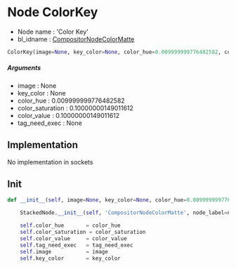 # Node ColorKey

- Node name : 'Color Key'
- bl_idname : [CompositorNodeColorMatte](https://docs.blender.org/api/current/bpy.types.{bl_idname}.html)


``` python
ColorKey(image=None, key_color=None, color_hue=0.009999999776482582, color_saturation=0.10000000149011612, color_value=0.10000000149011612, tag_need_exec=None, node_label=None, node_color=None)
```
##### Arguments

- image : None
- key_color : None
- color_hue : 0.009999999776482582
- color_saturation : 0.10000000149011612
- color_value : 0.10000000149011612
- tag_need_exec : None

## Implementation

No implementation in sockets

## Init

``` python
def __init__(self, image=None, key_color=None, color_hue=0.009999999776482582, color_saturation=0.10000000149011612, color_value=0.10000000149011612, tag_need_exec=None, node_label=None, node_color=None):

    StackedNode.__init__(self, 'CompositorNodeColorMatte', node_label=node_label, node_color=node_color)

    self.color_hue       = color_hue
    self.color_saturation = color_saturation
    self.color_value     = color_value
    self.tag_need_exec   = tag_need_exec
    self.image           = image
    self.key_color       = key_color
```
